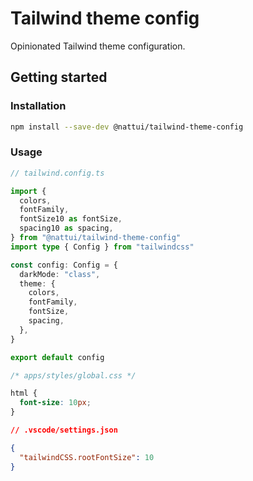 # Tailwind theme config

Opinionated Tailwind theme configuration.

## Getting started

### Installation

```bash
npm install --save-dev @nattui/tailwind-theme-config
```

### Usage

```typescript
// tailwind.config.ts

import {
  colors,
  fontFamily,
  fontSize10 as fontSize,
  spacing10 as spacing,
} from "@nattui/tailwind-theme-config"
import type { Config } from "tailwindcss"

const config: Config = {
  darkMode: "class",
  theme: {
    colors,
    fontFamily,
    fontSize,
    spacing,
  },
}

export default config
```

```css
/* apps/styles/global.css */

html {
  font-size: 10px;
}
```

```json
// .vscode/settings.json

{
  "tailwindCSS.rootFontSize": 10
}
```

